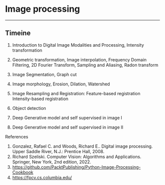 # Image processing

---

## Timeine

1. Introduction to Digital Image Modalities and Processing, Intensity transformation

2. Geometric transformation, Image interpolation, Frequency Domain Filtering, 2D Fourier Transform, Sampling and Aliasing, Radon transform

3. Image Segmentation, Graph cut

4. Image morphology, Erosion, Dilation, Watershed

5. Image Resampling and Registration: Feature-based registration Intensity-based registration

6. Object detection

7. Deep Generative model and self supervised in image I

8. Deep Generative model and self supervised in image II



References

1. Gonzalez, Rafael C. and Woods, Richard E.. Digital image processing. Upper Saddle River, N.J.: Prentice Hall, 2008. 
2. Richard Szeliski. Computer Vision: Algorithms and Applications. Springer, New York, 2nd edition, 2022.
3. https://github.com/PacktPublishing/Python-Image-Processing-Cookbook
4. https://fpcv.cs.columbia.edu/
